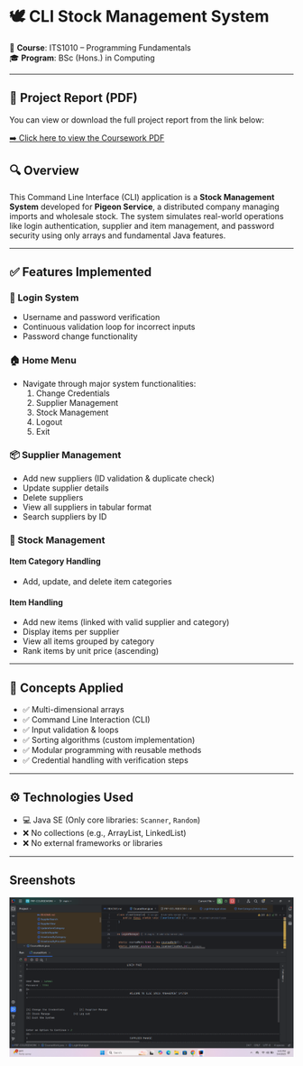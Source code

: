 # 🕊️ CLI Stock Management System

📌 **Course**: ITS1010 – Programming Fundamentals  
🎓 **Program**: BSc (Hons.) in Computing  


---

## 📄 Project Report (PDF)

You can view or download the full project report from the link below:

[➡️ Click here to view the Coursework PDF](./https://github.com/lakmal-yapa-22/PRF-COURSEWORK/blob/b4bb738addc7ce0c4a6a126f050afa49c5822fc9/PRF%20Course%20Work_GDSE%2071.pdf)




## 🔍 Overview

This Command Line Interface (CLI) application is a **Stock Management System** developed for **Pigeon Service**, a distributed company managing imports and wholesale stock. The system simulates real-world operations like login authentication, supplier and item management, and password security using only arrays and fundamental Java features.

---

## ✅ Features Implemented

### 🔐 Login System
- Username and password verification
- Continuous validation loop for incorrect inputs
- Password change functionality

### 🏠 Home Menu
- Navigate through major system functionalities:
  1. Change Credentials  
  2. Supplier Management  
  3. Stock Management  
  4. Logout  
  5. Exit  

### 📦 Supplier Management
- Add new suppliers (ID validation & duplicate check)
- Update supplier details
- Delete suppliers
- View all suppliers in tabular format
- Search suppliers by ID

### 🧮 Stock Management
#### Item Category Handling
- Add, update, and delete item categories

#### Item Handling
- Add new items (linked with valid supplier and category)
- Display items per supplier
- View all items grouped by category
- Rank items by unit price (ascending)

---

## 🧠 Concepts Applied

- ✅ Multi-dimensional arrays  
- ✅ Command Line Interaction (CLI)  
- ✅ Input validation & loops  
- ✅ Sorting algorithms (custom implementation)  
- ✅ Modular programming with reusable methods  
- ✅ Credential handling with verification steps

---

## ⚙️ Technologies Used

- 💻 Java SE (Only core libraries: `Scanner`, `Random`)
- ❌ No collections (e.g., ArrayList, LinkedList)
- ❌ No external frameworks or libraries

---

## Sreenshots
![image alt](https://github.com/lakmal-yapa-22/PRF-COURSEWORK/blob/19130fa347e7f41f548d919ef3159812156bd8fc/Screenshot%202025-05-04%20180520.png)



